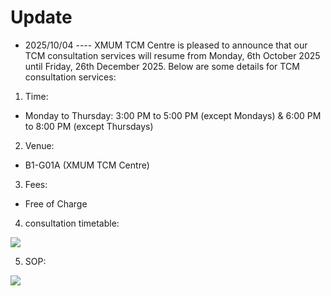 # Update

- 2025/10/04 ---- XMUM TCM Centre is pleased to announce that our TCM consultation services will resume from Monday, 6th October 2025 until Friday, 26th December 2025. Below are some details for TCM consultation services:

1. Time:

- Monday to Thursday: 3:00 PM to 5:00 PM (except Mondays) & 6:00 PM to 8:00 PM (except Thursdays)

2. Venue:

- B1-G01A (XMUM TCM Centre)

3. Fees:

- Free of Charge

4. consultation timetable:

<img src="https://img.xmummap.com/11_zhongyi1.webp" />

5. SOP:

<img src="https://img.xmummap.com/11_zhongyi2.webp" />
